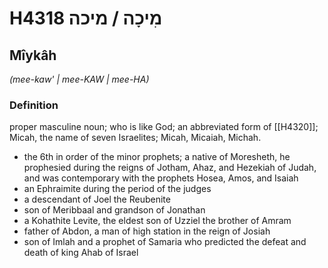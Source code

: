 # H4318 מִיכָה / מיכה

## Mîykâh

_(mee-kaw' | mee-KAW | mee-HA)_

### Definition

proper masculine noun; who is like God; an abbreviated form of [[H4320]]; Micah, the name of seven Israelites; Micah, Micaiah, Michah.

- the 6th in order of the minor prophets; a native of Moresheth, he prophesied during the reigns of Jotham, Ahaz, and Hezekiah of Judah, and was contemporary with the prophets Hosea, Amos, and Isaiah
- an Ephraimite during the period of the judges
- a descendant of Joel the Reubenite
- son of Meribbaal and grandson of Jonathan
- a Kohathite Levite, the eldest son of Uzziel the brother of Amram
- father of Abdon, a man of high station in the reign of Josiah
- son of Imlah and a prophet of Samaria who predicted the defeat and death of king Ahab of Israel
